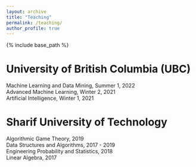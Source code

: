 ```yaml
---
layout: archive
title: "Teaching"
permalink: /teaching/
author_profile: true
---
```


{% include base_path %}

# University of British Columbia (UBC)
Machine Learning and Data Mining, Summer 1, 2022  
Advanced Machine Learning, Winter 2, 2021  
Artificial Intelligence, Winter 1, 2021  
  
  
  
# Sharif University of Technology
Algorithmic Game Theory, 2019  
Data Structures and Algorithms, 2017 - 2019  
Engineering Probability and Statistics, 2018  
Linear Algebra, 2017  

